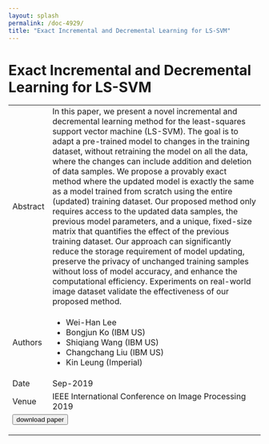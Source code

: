 ```yaml
---
layout: splash
permalink: /doc-4929/
title: "Exact Incremental and Decremental Learning for LS-SVM"
---
```


# Exact Incremental and Decremental Learning for LS-SVM

<table>
    <tbody>
    <tr>
        <td>Abstract</td>
        <td>In this paper, we present a novel incremental and decremental learning method for the least-squares support vector machine (LS-SVM). The goal is to adapt a pre-trained model to changes in the training dataset, without retraining the model on all the data, where the changes can include addition and deletion of data samples. We propose a provably exact method where the updated model is exactly the same as a model trained from scratch using the entire (updated) training dataset. Our proposed method only requires access to the updated data samples, the previous model parameters, and a unique, fixed-size matrix that quantifies the effect of the previous training dataset. Our approach can significantly reduce the storage requirement of model updating, preserve the privacy of unchanged training samples without loss of model accuracy, and enhance the computational efficiency. Experiments on real-world image dataset validate the effectiveness of our proposed method.</td>
    </tr>
    <tr>
        <td>Authors</td>
        <td>
            <ul>
                <li>Wei-Han Lee</li>
                <li>Bongjun Ko (IBM US)</li>
                <li>Shiqiang Wang (IBM US)</li>
                <li>Changchang Liu (IBM US)</li>
                <li>Kin Leung (Imperial)</li>
            </ul>
        </td>
    </tr>
    <tr>
        <td>Date</td>
        <td>Sep-2019</td>
    </tr>
    <tr>
        <td>Venue</td>
        <td>IEEE International Conference on Image Processing 2019</td>
    </tr>
        <tr>
            <td colspan="2">
                <form method="get" action="https://dais-ita.org/sites/default/files/3308.pdf">
                    <button type="submit">download paper</button>
                </form>
            </td>
        </tr>
    </tbody>
</table>
